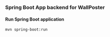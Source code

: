 ### Spring Boot App backend for WallPoster

#### Run Spring Boot application
```
mvn spring-boot:run
```
